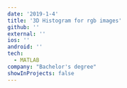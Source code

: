 ```yaml
---
date: '2019-1-4'
title: '3D Histogram for rgb images'
github: ''
external: ''
ios: ''
android: ''
tech:
  - MATLAB
company: "Bachelor's degree"
showInProjects: false
---
```

